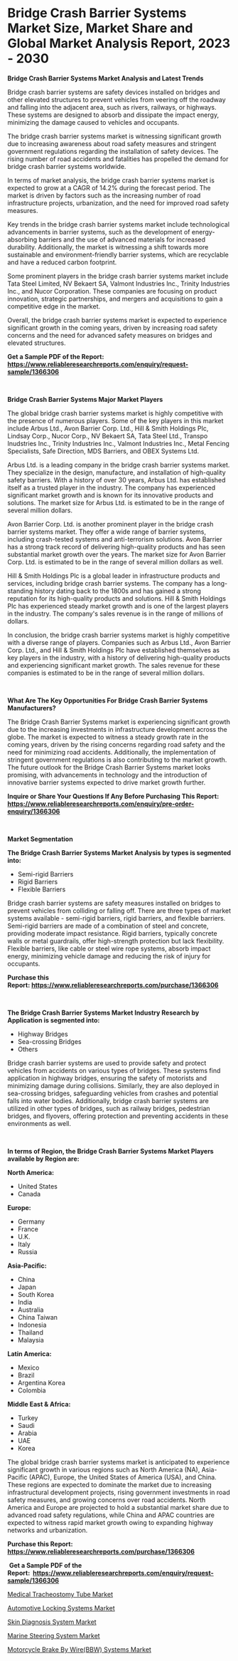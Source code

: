 <p><h1>Bridge Crash Barrier Systems Market Size, Market Share and Global Market Analysis Report, 2023 - 2030</h1></p><p><strong>Bridge Crash Barrier Systems Market Analysis and Latest Trends</strong></p>
<p><p>Bridge crash barrier systems are safety devices installed on bridges and other elevated structures to prevent vehicles from veering off the roadway and falling into the adjacent area, such as rivers, railways, or highways. These systems are designed to absorb and dissipate the impact energy, minimizing the damage caused to vehicles and occupants.</p><p>The bridge crash barrier systems market is witnessing significant growth due to increasing awareness about road safety measures and stringent government regulations regarding the installation of safety devices. The rising number of road accidents and fatalities has propelled the demand for bridge crash barrier systems worldwide.</p><p>In terms of market analysis, the bridge crash barrier systems market is expected to grow at a CAGR of 14.2% during the forecast period. The market is driven by factors such as the increasing number of road infrastructure projects, urbanization, and the need for improved road safety measures.</p><p>Key trends in the bridge crash barrier systems market include technological advancements in barrier systems, such as the development of energy-absorbing barriers and the use of advanced materials for increased durability. Additionally, the market is witnessing a shift towards more sustainable and environment-friendly barrier systems, which are recyclable and have a reduced carbon footprint.</p><p>Some prominent players in the bridge crash barrier systems market include Tata Steel Limited, NV Bekaert SA, Valmont Industries Inc., Trinity Industries Inc., and Nucor Corporation. These companies are focusing on product innovation, strategic partnerships, and mergers and acquisitions to gain a competitive edge in the market.</p><p>Overall, the bridge crash barrier systems market is expected to experience significant growth in the coming years, driven by increasing road safety concerns and the need for advanced safety measures on bridges and elevated structures.</p></p>
<p><strong>Get a Sample PDF of the Report:&nbsp; <a href="https://www.reliableresearchreports.com/enquiry/request-sample/1366306">https://www.reliableresearchreports.com/enquiry/request-sample/1366306</a></strong></p>
<p>&nbsp;</p>
<p><strong>Bridge Crash Barrier Systems Major Market Players</strong></p>
<p><p>The global bridge crash barrier systems market is highly competitive with the presence of numerous players. Some of the key players in this market include Arbus Ltd., Avon Barrier Corp. Ltd., Hill & Smith Holdings Plc, Lindsay Corp., Nucor Corp., NV Bekaert SA, Tata Steel Ltd., Transpo Inudstries Inc., Trinity Industries Inc., Valmont Industries Inc., Metal Fencing Specialists, Safe Direction, MDS Barriers, and OBEX Systems Ltd.</p><p>Arbus Ltd. is a leading company in the bridge crash barrier systems market. They specialize in the design, manufacture, and installation of high-quality safety barriers. With a history of over 30 years, Arbus Ltd. has established itself as a trusted player in the industry. The company has experienced significant market growth and is known for its innovative products and solutions. The market size for Arbus Ltd. is estimated to be in the range of several million dollars.</p><p>Avon Barrier Corp. Ltd. is another prominent player in the bridge crash barrier systems market. They offer a wide range of barrier systems, including crash-tested systems and anti-terrorism solutions. Avon Barrier has a strong track record of delivering high-quality products and has seen substantial market growth over the years. The market size for Avon Barrier Corp. Ltd. is estimated to be in the range of several million dollars as well.</p><p>Hill & Smith Holdings Plc is a global leader in infrastructure products and services, including bridge crash barrier systems. The company has a long-standing history dating back to the 1800s and has gained a strong reputation for its high-quality products and solutions. Hill & Smith Holdings Plc has experienced steady market growth and is one of the largest players in the industry. The company's sales revenue is in the range of millions of dollars.</p><p>In conclusion, the bridge crash barrier systems market is highly competitive with a diverse range of players. Companies such as Arbus Ltd., Avon Barrier Corp. Ltd., and Hill & Smith Holdings Plc have established themselves as key players in the industry, with a history of delivering high-quality products and experiencing significant market growth. The sales revenue for these companies is estimated to be in the range of several million dollars.</p></p>
<p>&nbsp;</p>
<p><strong>What Are The Key Opportunities For Bridge Crash Barrier Systems Manufacturers?</strong></p>
<p><p>The Bridge Crash Barrier Systems market is experiencing significant growth due to the increasing investments in infrastructure development across the globe. The market is expected to witness a steady growth rate in the coming years, driven by the rising concerns regarding road safety and the need for minimizing road accidents. Additionally, the implementation of stringent government regulations is also contributing to the market growth. The future outlook for the Bridge Crash Barrier Systems market looks promising, with advancements in technology and the introduction of innovative barrier systems expected to drive market growth further.</p></p>
<p><strong>Inquire or Share Your Questions If Any Before Purchasing This Report: <a href="https://www.reliableresearchreports.com/enquiry/pre-order-enquiry/1366306">https://www.reliableresearchreports.com/enquiry/pre-order-enquiry/1366306</a></strong></p>
<p>&nbsp;</p>
<p><strong>Market Segmentation</strong></p>
<p><strong>The Bridge Crash Barrier Systems Market Analysis by types is segmented into:</strong></p>
<p><ul><li>Semi-rigid Barriers</li><li>Rigid Barriers</li><li>Flexible Barriers</li></ul></p>
<p><p>Bridge crash barrier systems are safety measures installed on bridges to prevent vehicles from colliding or falling off. There are three types of market systems available - semi-rigid barriers, rigid barriers, and flexible barriers. Semi-rigid barriers are made of a combination of steel and concrete, providing moderate impact resistance. Rigid barriers, typically concrete walls or metal guardrails, offer high-strength protection but lack flexibility. Flexible barriers, like cable or steel wire rope systems, absorb impact energy, minimizing vehicle damage and reducing the risk of injury for occupants.</p></p>
<p><strong>Purchase this Report:&nbsp;<a href="https://www.reliableresearchreports.com/purchase/1366306">https://www.reliableresearchreports.com/purchase/1366306</a></strong></p>
<p>&nbsp;</p>
<p><strong>The Bridge Crash Barrier Systems Market Industry Research by Application is segmented into:</strong></p>
<p><ul><li>Highway Bridges</li><li>Sea-crossing Bridges</li><li>Others</li></ul></p>
<p><p>Bridge crash barrier systems are used to provide safety and protect vehicles from accidents on various types of bridges. These systems find application in highway bridges, ensuring the safety of motorists and minimizing damage during collisions. Similarly, they are also deployed in sea-crossing bridges, safeguarding vehicles from crashes and potential falls into water bodies. Additionally, bridge crash barrier systems are utilized in other types of bridges, such as railway bridges, pedestrian bridges, and flyovers, offering protection and preventing accidents in these environments as well.</p></p>
<p>&nbsp;</p>
<p><strong>In terms of Region, the Bridge Crash Barrier Systems Market Players available by Region are:</strong></p>
<p>
    <p> <strong> North America: </strong>
        <ul>
            <li>United States</li>
            <li>Canada</li>
        </ul>
        </p> 
    <p> <strong> Europe: </strong>
        <ul>
            <li>Germany</li>
            <li>France</li>
            <li>U.K.</li>
            <li>Italy</li>
            <li>Russia</li>
        </ul>
        </p> 
    <p> <strong> Asia-Pacific: </strong>
        <ul>
            <li>China</li>
            <li>Japan</li>
            <li>South Korea</li>
            <li>India</li>
            <li>Australia</li>
            <li>China Taiwan</li>
            <li>Indonesia</li>
            <li>Thailand</li>
            <li>Malaysia</li>
        </ul>
        </p> 
    <p> <strong> Latin America: </strong>
        <ul>
            <li>Mexico</li>
            <li>Brazil</li>
            <li>Argentina Korea</li>
            <li>Colombia</li>
        </ul>
        </p> 
    <p> <strong> Middle East & Africa: </strong>
        <ul>
            <li>Turkey</li>
            <li>Saudi</li>
            <li>Arabia</li>
            <li>UAE</li>
            <li>Korea</li>
        </ul>
    </p>
    </p>
<p><p>The global bridge crash barrier systems market is anticipated to experience significant growth in various regions such as North America (NA), Asia-Pacific (APAC), Europe, the United States of America (USA), and China. These regions are expected to dominate the market due to increasing infrastructural development projects, rising government investments in road safety measures, and growing concerns over road accidents. North America and Europe are projected to hold a substantial market share due to advanced road safety regulations, while China and APAC countries are expected to witness rapid market growth owing to expanding highway networks and urbanization.</p></p>
<p><strong>Purchase this Report: <a href="https://www.reliableresearchreports.com/purchase/1366306">https://www.reliableresearchreports.com/purchase/1366306</a></strong></p>
<p>&nbsp;<strong>Get a Sample PDF of the Report:&nbsp;&nbsp;<a href="https://www.reliableresearchreports.com/enquiry/request-sample/1366306">https://www.reliableresearchreports.com/enquiry/request-sample/1366306</a></strong></p>
<p><strong></strong></p>
<p><p><a href="https://medium.com/@ikeschumm/medical-tracheostomy-tube-market-size-cagr-trends-2024-2030-fa2bafb6813d">Medical Tracheostomy Tube Market</a></p><p><a href="https://issuu.com/reportprime-2/docs/automotive-locking-systems-market-size-2030.pptx?fr=xKAE9_zU1NQ">Automotive Locking Systems Market</a></p><p><a href="https://medium.com/@mayekuhic/skin-diagnosis-system-market-size-cagr-trends-2024-2030-1293e9c656ac">Skin Diagnosis System Market</a></p><p><a href="https://www.linkedin.com/pulse/marine-steering-system-market-challenges-opportunities-tnzqf/">Marine Steering System Market</a></p><p><a href="https://issuu.com/reportprime-2/docs/motorcycle-brake-by-wirebbw-systems-market-size-20?fr=xKAE9_zU1NQ">Motorcycle Brake By Wire(BBW) Systems Market</a></p></p>